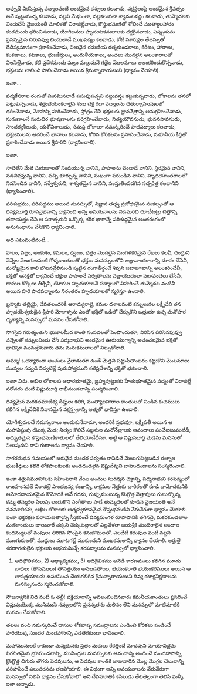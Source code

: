 ﻿అప్పుడే వికసిస్తున్న పద్మాలవంటి అందమైన కన్నులు కలవాడు, వక్షస్థలంపై అందమైన శ్రీవత్సం అనే పుట్టుమచ్చ కలవాడు, నల్లని మేఘంలా, నల్లకలువలా శ్యామలవర్ణం కలవాడు, తుమ్మెదలకు విందుచేసే వైజయంతీ మాలికతో విరాజిల్లేవాడు, కౌస్తుభమణితో శోభించే ముత్యాలహారం కంఠమందు ధరించినవాడు, యోగిజనుల హృదయకమలాలకు దగ్గరైనవాడు, ఎప్పుడును ప్రసన్నమైన చిరునవ్వు చిందులాడే ముఖపద్మం కలవాడు, కోటి సూర్యుల తేజస్సుతో దేదీప్యమానంగా ప్రకాశించేవాడు, విలువైన రమణీయ రత్నకుండలాలు, కిరీటం, హారాలు, కంకణాలు, కటకాలు, భుజకీర్తులు, అంగుళీయకాలు, అందెలు మొదలైన అలంకారాలతో విలసిల్లేవాడు, కటి ప్రదేశమందు ఘల్లు ఘల్లుమనే గజ్జెల మొలనూలు అలంకరించుకొన్నవాడు, భక్తులను లాలించి పాలించేవాడు అయిన శ్రీమన్నారాయణుని (ధ్యానం చేయాలి). 

ఇంకా... 

పద్మకేసరాల రంగుతో మిసమిసలాడే పసుపుపచ్చని పట్టువస్త్రం కట్టుకున్నవాడు, లోకాలను తనలో పెట్టుకున్నవాడు, శత్రుభయంకరాలైన శంఖ చక్ర గదా పద్మాలను చతుర్బాహువులలో ధరించేవాడు, మోహాన్ని హరించేవాడు, స్తోత్రం చేసే భక్తులకు జ్ఞాననేత్రాన్ని అనుగ్రహించేవాడు, సుగుణాలనే సురుచిర భూషణాలను పరిగ్రహించేవాడు, నిత్యయౌవనుడు, భువనపావనుడు, సౌందర్యశీలుడు, యశోవిశాలుడు, సమస్త లోకాలూ నమస్కరించే పాదపద్మాలు కలవాడు, భక్తజనులను ఆదరించే భావాలు కలవాడు, కోరిన కోరికలను ప్రసాదించేవాడు, మహనీయ కీర్తితో ప్రకాశించేవాడు అయిన శ్రీహరిని (ధ్యానించాలి). 

ఇంకా. 

సాటిలేని మేటి సుగుణాలతో నిండియున్న వానిని, పాపాలను చెండాడే వానిని, స్థిరమైన వానిని, నడచివస్తున్న వానిని, వచ్చి కూర్చున్న వానిని, సుఖంగా పరుండిన వానిని, హృదయాంతరాలలో నివసించిన వానిని, సర్వేశ్వరుని, శాశ్వతమైన వానిని, సంస్తుతింపదగిన సచ్చరిత్ర కలవానిని (ధ్యానించాలి). 

పరిశుభ్రము, పరిశుద్ధము అయిన మనస్సుతో, విజ్ఞాన తత్త్వ ప్రబోధకమైన సంకల్పంతో ఆ దివ్యమూర్తి రూపవైభవాన్ని ధ్యానించి అన్ని అవయవాలను విడమరచి చూచేటట్లు చిత్తాన్ని తదాయత్తం చేసి ఆ పరాత్పరుని ఒక్కొక్క శరీర భాగాన్నే పరిశుద్ధమైన అంతరంగంలో అనుసంధానం చేసికొని ధ్యానించాలి. 

అది ఎటువంటిదంటే... 

హలం, వజ్రం, అంకుశం, కమలం, ధ్వజం, ఛత్రం మొదలైన మంగళకరమైన రేఖలు కలవీ, చంద్రుని వెన్నెల వెలుగులవంటి గోళ్ళకాంతులతో భక్తుల మనస్సులలోని అజ్ఞానాంధకారాన్ని దూరం చేసేవీ, మనోజ్ఞమైన కాలి బొటనవ్రేలినుండి పుట్టిన గంగాతీర్థంచే శివుని జటాజూటాన్ని అలంకరించేవీ, భక్తితో ఆసక్తితో ధ్యానించే భక్తుల పాపాలనే పర్వతాలను వజ్రాయుధంలా పటాపంచలు చేసేవీ, దాసుల కోర్కెలు తీర్చేవీ, యోగుల హృదయాలనే పద్మాలలో విహరించే తుమ్మెదల వంటివీ అయిన హరి పాదపద్మాలను నిరంతరం హృదయాలలో స్మరిస్తూ ఉండాలి. 

బ్రహ్మకు తల్లియై, దేవతలందరికీ ఆరాధ్యురాలై, కమల దళాలవంటి కన్నులుగల లక్ష్మీదేవి తన హృదయేశ్వరుడైన శ్రీహరి మోకాళ్ళను ఎంతో భక్తితో ఒడిలో చేర్చుకొని ఒత్తుతూ ఉన్న మనోహర దృశ్యాన్ని మనస్సులో మననం చేసుకోవాలి. 

సొగసైన గరుత్మంతుని భుజాలమీద కాంతి సంపదలతో పెంపొందుతూ, విరిసిన దిరిసెనపువ్వు వన్నెలతో కన్నులవిందు చేసే పద్మనాభుని అందమైన ఊరుయుగ్మాన్ని అచంచలమైన భక్తితో భావిస్తూ మునులైనవారు తమ మనఃకమలాలలో నిల్పుకోవాలి. 

అమ్మా! ఒయ్యారంగా అంచులు వ్రేలాడుతూ ఉండే మెత్తని పట్టుపీతాంబరం కట్టుకొని మొలనూలు మువ్వల సవ్వడి నివ్వటిల్లే పురుషోత్తముని కటిప్రదేశాన్ని భక్తితో భజించాలి. 

ఇంకా విను. అఖిల లోకాలకు ఆధారభూతమై, బ్రహ్మపుట్టుకకు హేతుభూతమైన పద్మంతో విరాజిల్లే సరోవరం వంటి విష్ణుమూర్తి నాభీమండలాన్ని సంస్మరించాలి. 

దివ్యమైన మరకతమాణిక్య దీప్తులు కలిగి, ముత్యాలహారాల కాంతులతో నిండిన కుచములు కలిగిన లక్ష్మీదేవికి నివాసమైన వక్షస్థ్సలాన్ని ఆత్మలో భావిస్తూ ఉండాలి. 

యోగీశ్వరులచే నమస్కరాలు అందుకునేవాడూ, అందరికీ ప్రభువూ, లక్ష్మీపతీ అయిన ఆ మహావిష్ణువు యొక్క మెడ; నిత్యం కొలిచే సజ్జనుల మనోనేత్రాలకు ఆనందాలు పంచేటటువంటిదీ, అద్భుతమైన కౌస్తుభమణికాతులలో తేలియాడేదీనూ. అట్టి ఆ విష్ణుమూర్తి మెడను మనసులో నిలుపుకుని దాని గుణాలను ధ్యానం చేయాలి. 

సాగరమథన సమయంలో బరువైన మందర పర్వతం రాపిడిచే మెఱుగుపెట్టబడిన రత్నాల భుజకీర్తులు కలిగి లోకపాలకులకు అండదండలైన విష్ణుదేవుని బాహుదండాలను సంస్మరించాలి. 

ఇంకా శత్రుసమూహాలకు సహింపరాని వేయి అంచుల సుదర్శన చక్రాన్ని, పద్మనాభుని కరపద్మంలో రాజహంసవలె విరాజిల్లే పాంచజన్య శంఖాన్ని, రాక్షసుల నెత్తురు చారికలతో కూడి దామోదరునికి ఆమోదదాయకమైన కౌమోదకి అనే గదను, గుప్పుమంటున్న కొంగ్రొత్త నెత్తావులు గుబుల్కొన్న కమ్మ తెమ్మరల పిలుపు లందుకొని సంగీతాలు పాడే తుమ్మెదలతో కూడిన వైజయంతి అనే వనమాలికను, అఖిల లోకాలకు ఆత్మస్వరూపమైన కౌస్తుభమణిని వేరువేరుగా ధ్యానం చేయాలి. ఇంకా భక్తరక్షణ పరాయణత్వాన్ని స్వీకరించే దివ్యమంగళ రూపాపానికి తగినదై, మకరకుండలాల మణికాంతులు జాలువారే చక్కని చెక్కుటద్దాలతో ఎల్లవేళలా జయశ్రీకి మందిరాలైన అందాల కందమ్ములతో వంపులు తిరిగిన సొంపైన కనుబొమలతో, ఎలదేటి కదుపుల వంటి నల్లని ముంగురులతో, ముద్దులు మూటగట్టే ముకుందుని ముఖకమలాన్ని ధ్యానం చేయాలి. ఆర్తులై శరణాగతులైన భక్తులకు అభయమిచ్చే కరపద్మాలను మనస్సులో ధ్యానించాలి. 

1) ఆదిభౌతికము, 2) ఆధ్యాత్మికము, 3) ఆదిదైవికము అనెడి కారణములు కలిగిన మూడు బాధలు (తాపములు) తాపత్రయం అనబడతాయి, భయంకరాతి భయంకరములు అయిన ఆ తాపత్రయాలను ఉపశమింప చేయగలిగిన శ్రీమన్నారాయణుని దివ్య కటాక్షవీక్షణాలను మనస్సునందు స్మరించుకోవాలి. 

సౌజన్యానికి నిధి వంటి ఓ తల్లీ! భక్తియోగాన్ని అవలంబించినవారు కమనీయకాంతులు ప్రసరించే విష్ణువుయొక్క ముసిముసి నవ్వులలోని ప్రసన్నతను మలినం లేని మనస్సులో మాటిమాటికి మననం చేసుకోవాలి. 

తలలు వంచి నమస్కరించే దాసుల శోకబాష్ప సముద్రాలను ఎండించి కోరికలు పండించే హరియొక్క సుందర మందహాసాన్ని ఎడతెగకుండా భావించాలి. 

మహామునులకే కాకుండా మన్మథునకు సైతం మరులు రేకెత్తించే మాధవుని మాయావిభ్రమ విరచితమైన భ్రూమండలాన్ని, మునీంద్రుల మనస్సులకు ఆనందాన్ని అందించే మందహాసాన్ని, క్రొంగ్రొత్త చిగురు తొగరు పెదవులను, ఆ పెదవుల కాంతికి జాజువారిన మొల్ల మొగ్గల చెలువాన్ని పరిహసించే పలువరసను తలపోయాలి. ఈ విధంగా అన్ని అవయవాలను వేరువేరుగా మనస్సులో నిలిపి ధ్యానం చేసుకోవాలి” అని దేవహూతికి కపిలుడు తేటతెల్లంగా తెలిపి మళ్ళీ ఇలా అన్నాడు. 

